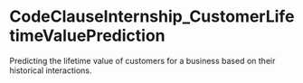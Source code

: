 # CodeClauseInternship_CustomerLifetimeValuePrediction
Predicting the lifetime value of customers for a business based on their historical interactions.
